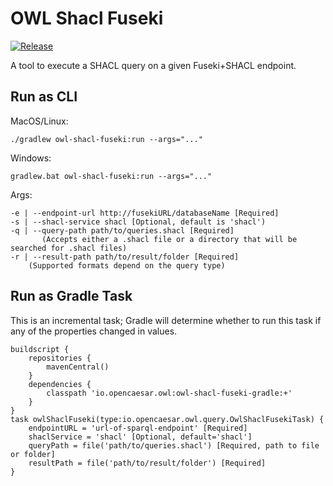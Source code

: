 # OWL Shacl Fuseki

[![Release](https://img.shields.io/github/v/tag/opencaesar/owl-tools?label=release)](https://github.com/opencaesar/owl-tools/releases/latest)

A tool to execute a SHACL query on a given Fuseki+SHACL endpoint. 

## Run as CLI

MacOS/Linux:
```
./gradlew owl-shacl-fuseki:run --args="..."
```
Windows:
```
gradlew.bat owl-shacl-fuseki:run --args="..."
```
Args:
```
-e | --endpoint-url http://fusekiURL/databaseName [Required]
-s | --shacl-service shacl [Optional, default is 'shacl')
-q | --query-path path/to/queries.shacl [Required]
       (Accepts either a .shacl file or a directory that will be searched for .shacl files)
-r | --result-path path/to/result/folder [Required]
    (Supported formats depend on the query type)
```

## Run as Gradle Task

This is an incremental task; Gradle will determine whether to run this task
if any of the properties changed in values.

```
buildscript {
	repositories {
  		mavenCentral()
	}
	dependencies {
		classpath 'io.opencaesar.owl:owl-shacl-fuseki-gradle:+'
	}
}
task owlShaclFuseki(type:io.opencaesar.owl.query.OwlShaclFusekiTask) {
	endpointURL = 'url-of-sparql-endpoint' [Required]
	shaclService = 'shacl' [Optional, default='shacl']
	queryPath = file('path/to/queries.shacl') [Required, path to file or folder]
	resultPath = file('path/to/result/folder') [Required]
}               
```
